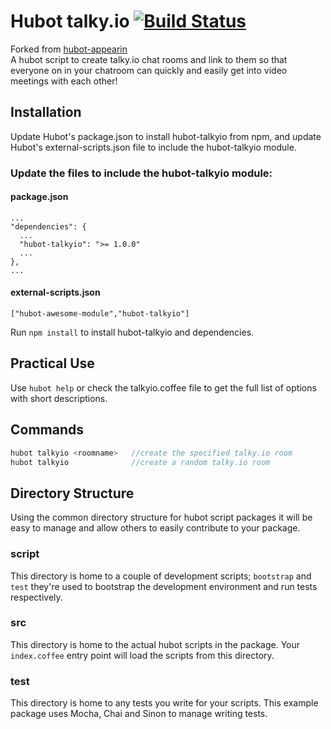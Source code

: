 
# Hubot talky.io [![Build Status](https://travis-ci.org/thatarchguy/hubot-talkyio)](https://travis-ci.org/thatarchguy/hubot-talkyio)

Forked from [hubot-appearin](https://github.com/mediasuitenz/hubot-appearin)  
A hubot script to create talky.io chat rooms and link to them so that 
everyone on in your chatroom can quickly and easily get into video meetings with
each other!

## Installation

Update Hubot's package.json to install hubot-talkyio from npm, and update Hubot's external-scripts.json file to include the hubot-talkyio module.

### Update the files to include the hubot-talkyio module:

#### package.json
    ...
    "dependencies": {
      ...
      "hubot-talkyio": ">= 1.0.0"
      ...
    },
    ...

#### external-scripts.json
    ["hubot-awesome-module","hubot-talkyio"]

Run `npm install` to install hubot-talkyio and dependencies.

## Practical Use

Use `hubot help` or check the talkyio.coffee file to get the full list of options with short descriptions.

## Commands

```javascript
hubot talkyio <roomname>   //create the specified talky.io room
hubot talkyio              //create a random talky.io room
```

## Directory Structure

Using the common directory structure for hubot script packages it will be easy
to manage and allow others to easily contribute to your package.

### script

This directory is home to a couple of development scripts; `bootstrap` and `test`
they're used to bootstrap the development environment and run tests
respectively.

### src

This directory is home to the actual hubot scripts in the package. Your
`index.coffee` entry point will load the scripts from this directory.

### test

This directory is home to any tests you write for your scripts. This example
package uses Mocha, Chai and Sinon to manage writing tests.
